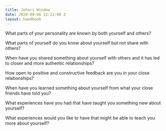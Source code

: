 ```yaml
---
title: Johari Window
date: 2020-09-06 12:21:00 Z
layout: handbook
---
```


What parts of your personality are known by both yourself and others?


What parts of yourself do you know about yourself but not share with others?


When have you shared something about yourself with others and it has led to closer and more authentic relationships?


How open to positive and constructive feedback are you in your close relationships?


When have you learned something about yourself from what your close friends have told you?


What experiences have you had that have taught you something new about yourself?


What experiences would you like to have that might be able to teach you more about yourself?
